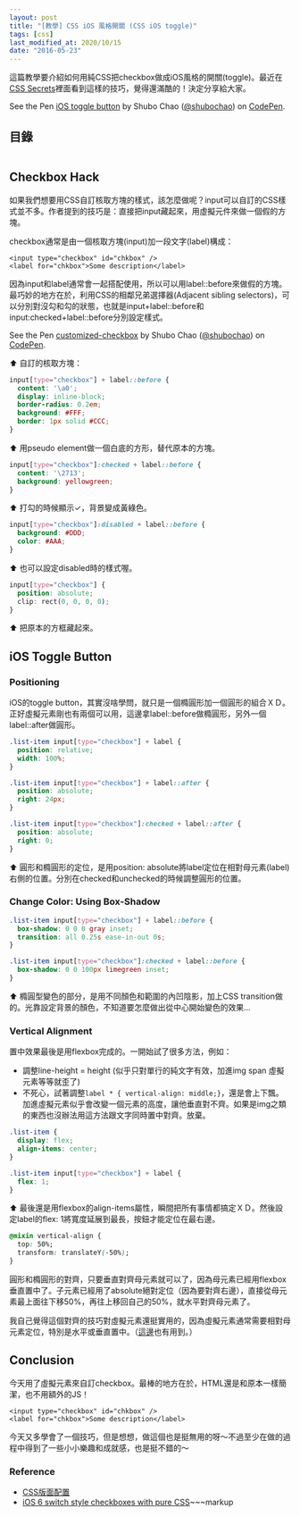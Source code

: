 ```yaml
---
layout: post
title: "[教學] CSS iOS 風格開關 (CSS iOS toggle)"
tags: [css]
last_modified_at: 2020/10/15
date: "2016-05-23"
---
```


這篇教學要介紹如何用純CSS把checkbox做成iOS風格的開關(toggle)。最近在[CSS Secrets](http://www.tenlong.com.tw/items/9863478741?item_id=1010373)裡面看到這樣的技巧，覺得還滿酷的！決定分享給大家。

<p data-height="224" data-theme-id="0" data-slug-hash="GZVKgN" data-default-tab="result" data-user="shubochao" data-embed-version="2" class="codepen">See the Pen <a href="http://codepen.io/shubochao/pen/GZVKgN/">iOS toggle button</a> by Shubo Chao (<a href="http://codepen.io/shubochao">@shubochao</a>) on <a href="http://codepen.io">CodePen</a>.</p>
<script async src="//assets.codepen.io/assets/embed/ei.js"></script>

## 目錄

```toc
```

## Checkbox Hack

如果我們想要用CSS自訂核取方塊的樣式，該怎麼做呢？input可以自訂的CSS樣式並不多。作者提到的技巧是：直接把input藏起來，用虛擬元件來做一個假的方塊。

checkbox通常是由一個核取方塊(input)加一段文字(label)構成：

~~~markup
<input type="checkbox" id="chkbox" />
<label for="chkbox">Some description</label>
~~~

因為input和label通常會一起搭配使用，所以可以用label::before來做假的方塊。最巧妙的地方在於，利用CSS的相鄰兄弟選擇器(Adjacent sibling selectors)，可以分別對沒勾和勾的狀態，也就是input+label::before和input:checked+label::before分別設定樣式。

<p data-height="141" data-theme-id="0" data-slug-hash="dMBEyo" data-default-tab="result" data-user="shubochao" data-embed-version="2" class="codepen">See the Pen <a href="http://codepen.io/shubochao/pen/dMBEyo/">customized-checkbox</a> by Shubo Chao (<a href="http://codepen.io/shubochao">@shubochao</a>) on <a href="http://codepen.io">CodePen</a>.</p>
<script async src="//assets.codepen.io/assets/embed/ei.js"></script>

⬆︎ 自訂的核取方塊：

~~~css
input[type="checkbox"] + label::before {
  content: '\a0';
  display: inline-block;
  border-radius: 0.2em;
  background: #FFF;
  border: 1px solid #CCC;
}
~~~

⬆︎ 用pseudo element做一個白底的方形，替代原本的方塊。

~~~css
input[type="checkbox"]:checked + label::before {
  content: '\2713';
  background: yellowgreen;
}
~~~

⬆︎ 打勾的時候顯示✓，背景變成黃綠色。

~~~css
input[type="checkbox"]:disabled + label::before {
  background: #DDD;
  color: #AAA;
}
~~~

⬆︎ 也可以設定disabled時的樣式喔。

~~~css
input[type="checkbox"] {
  position: absolute;
  clip: rect(0, 0, 0, 0);
}
~~~
⬆︎ 把原本的方框藏起來。

## iOS Toggle Button

### Positioning

iOS的toggle button，其實沒啥學問，就只是一個橢圓形加一個圓形的組合ＸＤ。正好虛擬元素剛也有兩個可以用，這邊拿label::before做橢圓形，另外一個label::after做圓形。

~~~css
.list-item input[type="checkbox"] + label {
  position: relative;
  width: 100%;
}

.list-item input[type="checkbox"] + label::after {
  position: absolute;
  right: 24px;
}

.list-item input[type="checkbox"]:checked + label::after {
  position: absolute;
  right: 0;
}
~~~

⬆︎ 圓形和橢圓形的定位，是用position: absolute將label定位在相對母元素(label)右側的位置。分別在checked和unchecked的時候調整圓形的位置。

### Change Color: Using Box-Shadow

~~~css
.list-item input[type="checkbox"] + label::before {
  box-shadow: 0 0 0 gray inset;
  transition: all 0.25s ease-in-out 0s;
}

.list-item input[type="checkbox"]:checked + label::before {
  box-shadow: 0 0 100px limegreen inset;
}
~~~

⬆︎ 橢圓型變色的部分，是用不同顏色和範圍的內凹陰影，加上CSS transition做的。光靠設定背景的顏色，不知道要怎麼做出從中心開始變色的效果...

### Vertical Alignment

置中效果最後是用flexbox完成的。一開始試了很多方法，例如：

* 調整line-height = height (似乎只對單行的純文字有效，加進img span 虛擬元素等等就歪了)
* 不死心，試著調整`label * { vertical-align: middle;}`，還是會上下飄。加進虛擬元素似乎會改變一個元素的高度，讓他垂直對不齊。如果是img之類的東西也沒辦法用這方法跟文字同時置中對齊。放棄。

~~~css
.list-item {
  display: flex;
  align-items: center;
}

.list-item input[type="checkbox"] + label {
  flex: 1;
}
~~~

⬆︎ 最後還是用flexbox的align-items屬性，瞬間把所有事情都搞定ＸＤ。然後設定label的flex: 1將寬度延展到最長，按鈕才能定位在最右邊。

~~~css
@mixin vertical-align {
  top: 50%;
  transform: translateY(-50%);
}
~~~

圓形和橢圓形的對齊，只要垂直對齊母元素就可以了，因為母元素已經用flexbox垂直置中了。子元素已經用了absolute絕對定位（因為要對齊右邊），直接從母元素最上面往下移50%，再往上移回自己的50%，就水平對齊母元素了。

我自己覺得這個對齊的技巧對虛擬元素還挺實用的，因為虛擬元素通常需要相對母元素定位，特別是水平或垂直置中。（[這邊](/2016/05/08/css-balloon.html)也有用到。）

## Conclusion

今天用了虛擬元素來自訂checkbox。最棒的地方在於，HTML還是和原本一樣簡潔，也不用額外的JS！

~~~markup
<input type="checkbox" id="chkbox" />
<label for="chkbox">Some description</label>
~~~

今天又多學會了一個技巧，但是想想，做這個也是挺無用的呀～不過至少在做的過程中得到了一些小小樂趣和成就感，也是挺不錯的～

### Reference

* [CSS版面配置](http://zh-tw.learnlayout.com/position.html)
* [iOS 6 switch style checkboxes with pure CSS](http://lea.verou.me/2013/03/ios-6-switch-style-checkboxes-with-pure-css/)~~~markup
